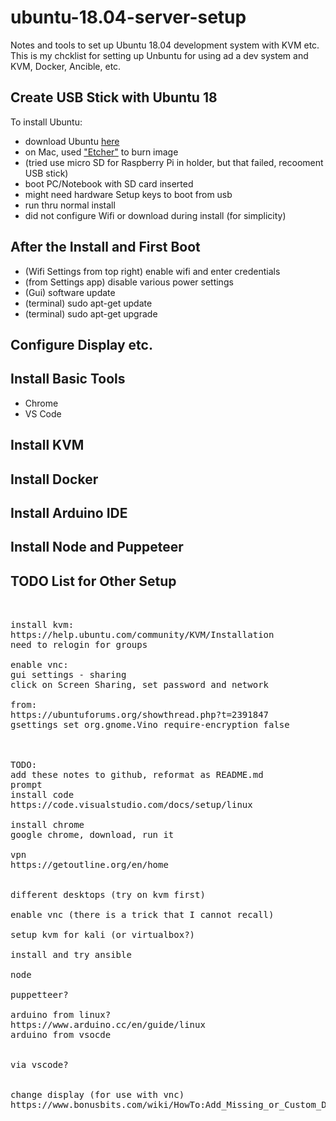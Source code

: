 # ubuntu-18.04-server-setup
Notes and tools to set up Ubuntu 18.04 development system with KVM etc.  This is my chcklist for setting up Unbuntu for using ad a dev system and KVM, Docker, Ancible, etc.

## Create USB Stick with Ubuntu 18

To install Ubuntu:

- download Ubuntu [here](http://releases.ubuntu.com/)
- on Mac, used ["Etcher"](https://www.balena.io/etcher/) to burn image
- (tried use micro SD for Raspberry Pi in holder, but that failed, recooment USB stick)
- boot PC/Notebook with SD card inserted
- might need hardware Setup keys to boot from usb
- run thru normal install
- did not configure Wifi or download during install (for simplicity)

## After the Install and First Boot

- (Wifi Settings from top right) enable wifi and enter credentials
- (from Settings app) disable various power settings
- (Gui) software update
- (terminal) sudo apt-get update
- (terminal) sudo apt-get upgrade

## Configure Display etc.

## Install Basic Tools

- Chrome
- VS Code

## Install KVM

## Install Docker

## Install Arduino IDE


## Install Node and Puppeteer


## TODO List for Other Setup

<pre>


install kvm:
https://help.ubuntu.com/community/KVM/Installation
need to relogin for groups

enable vnc:
gui settings - sharing
click on Screen Sharing, set password and network

from:
https://ubuntuforums.org/showthread.php?t=2391847
gsettings set org.gnome.Vino require-encryption false



TODO:
add these notes to github, reformat as README.md
prompt
install code
https://code.visualstudio.com/docs/setup/linux

install chrome
google chrome, download, run it

vpn
https://getoutline.org/en/home


different desktops (try on kvm first)

enable vnc (there is a trick that I cannot recall)

setup kvm for kali (or virtualbox?)

install and try ansible

node

puppetteer?

arduino from linux?
https://www.arduino.cc/en/guide/linux
arduino from vsocde


via vscode?


change display (for use with vnc)
https://www.bonusbits.com/wiki/HowTo:Add_Missing_or_Custom_Display_Resolution_on_Ubuntu


</pre>
